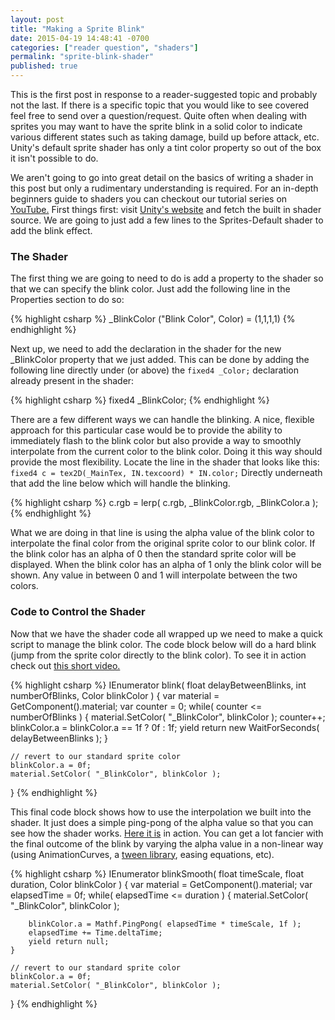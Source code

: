```yaml
---
layout: post
title: "Making a Sprite Blink"
date: 2015-04-19 14:48:41 -0700
categories: ["reader question", "shaders"]
permalink: "sprite-blink-shader"
published: true
---
```



This is the first post in response to a reader-suggested topic and probably not the last. If there is a specific topic that you would like to see covered feel free to send over a question/request. Quite often when dealing with sprites you may want to have the sprite blink in a solid color to indicate various different states such as taking damage, build up before attack, etc. Unity's default sprite shader has only a tint color property so out of the box it isn't possible to do.


<!-- more -->


We aren't going to go into great detail on the basics of writing a shader in this post but only a rudimentary understanding is required. For an in-depth beginners guide to shaders you can checkout our tutorial series on <a href="https://www.youtube.com/playlist?list=PLb8LPjN5zpx1tauZfNE1cMIIPy15UlJNZ">YouTube.</a> First things first: visit <a href="http://unity3d.com/get-unity/download/archive">Unity's website</a> and fetch the built in shader source. We are going to just add a few lines to the Sprites-Default shader to add the blink effect.


### The Shader

The first thing we are going to need to do is add a property to the shader so that we can specify the blink color. Just add the following line in the Properties section to do so:

{% highlight csharp %}
_BlinkColor ("Blink Color", Color) = (1,1,1,1)
{% endhighlight %}


Next up, we need to add the declaration in the shader for the new _BlinkColor property that we just added. This can be done by adding the following line directly under (or above) the `fixed4 _Color;` declaration already present in the shader:

{% highlight csharp %}
fixed4 _BlinkColor;
{% endhighlight %}


There are a few different ways we can handle the blinking. A nice, flexible approach for this particular case would be to provide the ability to immediately flash to the blink color but also provide a way to smoothly interpolate from the current color to the blink color. Doing it this way should provide the most flexibility. Locate the line in the shader that looks like this:
`fixed4 c = tex2D(_MainTex, IN.texcoord) * IN.color;`
Directly underneath that add the line below which will handle the blinking.


{% highlight csharp %}
c.rgb = lerp( c.rgb, _BlinkColor.rgb, _BlinkColor.a );
{% endhighlight %}


What we are doing in that line is using the alpha value of the blink color to interpolate the final color from the original sprite color to our blink color. If the blink color has an alpha of 0 then the standard sprite color will be displayed. When the blink color has an alpha of 1 only the blink color will be shown. Any value in between 0 and 1 will interpolate between the two colors.


### Code to Control the Shader

Now that we have the shader code all wrapped up we need to make a quick script to manage the blink color. The code block below will do a hard blink (jump from the sprite color directly to the blink color). To see it in action check out <a href="http://cl.ly/ai7N">this short video.</a>


{% highlight csharp %}
IEnumerator blink( float delayBetweenBlinks, int numberOfBlinks, Color blinkColor )
{
	var material = GetComponent<SpriteRenderer>().material;
	var counter = 0;
	while( counter <= numberOfBlinks )
	{
		material.SetColor( "_BlinkColor", blinkColor );
		counter++;
		blinkColor.a = blinkColor.a == 1f ? 0f : 1f;
		yield return new WaitForSeconds( delayBetweenBlinks );
	}

	// revert to our standard sprite color
	blinkColor.a = 0f;
	material.SetColor( "_BlinkColor", blinkColor );
}
{% endhighlight %}


This final code block shows how to use the interpolation we built into the shader. It just does a simple ping-pong of the alpha value so that you can see how the shader works. <a href="http://cl.ly/ai82">Here it is</a> in action. You can get a lot fancier with the final outcome of the blink by varying the alpha value in a non-linear way (using AnimationCurves, a <a href="/anatomy-of-a-tween-lib/">tween library</a>, easing equations, etc).


{% highlight csharp %}
IEnumerator blinkSmooth( float timeScale, float duration, Color blinkColor )
{
	var material = GetComponent<SpriteRenderer>().material;
	var elapsedTime = 0f;
	while( elapsedTime <= duration )
	{
		material.SetColor( "_BlinkColor", blinkColor );

		blinkColor.a = Mathf.PingPong( elapsedTime * timeScale, 1f );
		elapsedTime += Time.deltaTime;
		yield return null;
	}

	// revert to our standard sprite color
	blinkColor.a = 0f;
	material.SetColor( "_BlinkColor", blinkColor );
}
{% endhighlight %}
